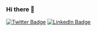 ### Hi there 👋

[![Twitter Badge](https://img.shields.io/twitter/follow/giswqs?style=social)](https://twitter.com/aidan_buie)
[![LinkedIn Badge](https://img.shields.io/badge/My-LinkedIn-blue)](https://www.linkedin.com/in/aidanbuie1997)

<!--
**acbuie/acbuie** is a ✨ _special_ ✨ repository because its `README.md` (this file) appears on your GitHub profile.

Here are some ideas to get you started:

- 🔭 I’m currently working on ...
- 🌱 I’m currently learning ...
- 👯 I’m looking to collaborate on ...
- 🤔 I’m looking for help with ...
- 💬 Ask me about ...
- 📫 How to reach me: ...
- 😄 Pronouns: ...
- ⚡ Fun fact: ...
-->
